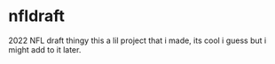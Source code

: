 # nfldraft
2022 NFL draft thingy
this a lil project that i made, its cool i guess but i might add to it later.
